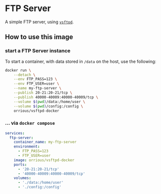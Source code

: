 # FTP Server

A simple FTP server, using
[`vsftpd`](https://security.appspot.com/vsftpd.html).

## How to use this image

### start a FTP Server instance

To start a container, with data stored in `/data` on the host, use the
following:

```sh
docker run \
	--detach \
	--env FTP_PASS=123 \
	--env FTP_USER=user \
	--name my-ftp-server \
	--publish 20-21:20-21/tcp \
	--publish 40000-40009:40000-40009/tcp \
	--volume $(pwd)/data:/home/user \
  	--volume $(pwd)/config:/config \
	orrious/vsftpd-docker
```

### ... via `docker compose`

```yml
services:
  ftp-server:
    container_name: my-ftp-server
    environment:
      - FTP_PASS=123
      - FTP_USER=user
    image: orrious/vsftpd-docker
    ports:
      - '20-21:20-21/tcp'
      - '40000-40009:40000-40009/tcp'
    volumes:
      - './data:/home/user'
      - './config:/config'
```
